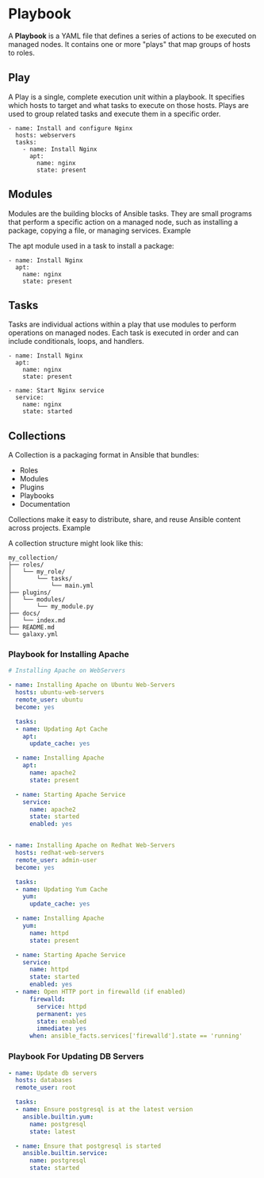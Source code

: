 # Playbook

A **Playbook** is a YAML file that defines a series of actions to be executed on managed nodes. It contains one or more "plays" that map groups of hosts to roles.

## Play

A Play is a single, complete execution unit within a playbook. It specifies which hosts to target and what tasks to execute on those hosts. Plays are used to group related tasks and execute them in a specific order.

```
- name: Install and configure Nginx
  hosts: webservers
  tasks:
    - name: Install Nginx
      apt:
        name: nginx
        state: present
```

## Modules

Modules are the building blocks of Ansible tasks. They are small programs that perform a specific action on a managed node, such as installing a package, copying a file, or managing services.
Example

The apt module used in a task to install a package:

```
- name: Install Nginx
  apt:
    name: nginx
    state: present
```

## Tasks

Tasks are individual actions within a play that use modules to perform operations on managed nodes. Each task is executed in order and can include conditionals, loops, and handlers.
      
```
- name: Install Nginx
  apt:
    name: nginx
    state: present

- name: Start Nginx service
  service:
    name: nginx
    state: started
```

## Collections

A Collection is a packaging format in Ansible that bundles:

- Roles
- Modules
- Plugins
- Playbooks
- Documentation

Collections make it easy to distribute, share, and reuse Ansible content across projects.
Example

A collection structure might look like this:

```
my_collection/
├── roles/
│   └── my_role/
│       └── tasks/
│           └── main.yml
├── plugins/
│   └── modules/
│       └── my_module.py
├── docs/
│   └── index.md
├── README.md
└── galaxy.yml

```


### Playbook for Installing Apache

```yaml
# Installing Apache on WebServers

- name: Installing Apache on Ubuntu Web-Servers
  hosts: ubuntu-web-servers
  remote_user: ubuntu
  become: yes

  tasks:
  - name: Updating Apt Cache
    apt:
      update_cache: yes

  - name: Installing Apache
    apt:
      name: apache2
      state: present

  - name: Starting Apache Service
    service:
      name: apache2
      state: started
      enabled: yes


- name: Installing Apache on Redhat Web-Servers
  hosts: redhat-web-servers
  remote_user: admin-user
  become: yes

  tasks:
  - name: Updating Yum Cache
    yum:
      update_cache: yes

  - name: Installing Apache
    yum:
      name: httpd
      state: present

  - name: Starting Apache Service
    service:
      name: httpd
      state: started
      enabled: yes
  - name: Open HTTP port in firewalld (if enabled)
      firewalld:
        service: httpd
        permanent: yes
        state: enabled
        immediate: yes
      when: ansible_facts.services['firewalld'].state == 'running'
```

### Playbook For Updating DB Servers

```yaml
- name: Update db servers
  hosts: databases
  remote_user: root

  tasks:
  - name: Ensure postgresql is at the latest version
    ansible.builtin.yum:
      name: postgresql
      state: latest

  - name: Ensure that postgresql is started
    ansible.builtin.service:
      name: postgresql
      state: started
```

